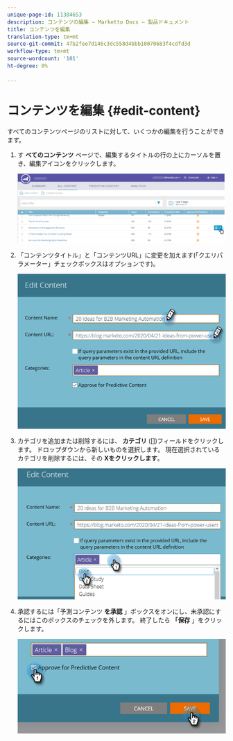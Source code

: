 ```yaml
---
unique-page-id: 11384653
description: コンテンツの編集 — Marketto Docs — 製品ドキュメント
title: コンテンツを編集
translation-type: tm+mt
source-git-commit: 47b2fee7d146c3dc558d4bbb10070683f4cdfd3d
workflow-type: tm+mt
source-wordcount: '101'
ht-degree: 0%

---
```



# コンテンツを編集 {#edit-content}

すべてのコンテンツページのリストに対して、いくつかの編集を行うことができます。

1. す **べてのコンテンツ** ページで、編集するタイトルの行の上にカーソルを置き、編集アイコンをクリックします。

   ![](assets/image2017-10-3-9-3a8-3a1.png)

1. 「コンテンツタイトル」と「コンテンツURL」に変更を加えます(「クエリパラメーター」チェックボックスはオプションです)。

   ![](assets/edit-content-2.png)

1. カテゴリを追加または削除するには、 **カテゴリ** ([])フィールドをクリックします。 ドロップダウンから新しいものを選択します。 現在選択されているカテゴリを削除するには、その **Xをクリックします**。

   ![](assets/edit-content-3.png)

1. 承認するには「予測コンテンツ **を承認** 」ボックスをオンにし、未承認にするにはこのボックスのチェックを外します。 終了したら **「保存** 」をクリックします。

   ![](assets/edit-content-4.png)

